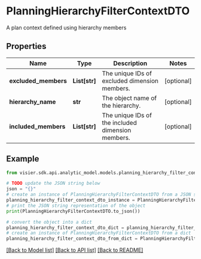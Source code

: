 # PlanningHierarchyFilterContextDTO

A plan context defined using hierarchy members

## Properties

Name | Type | Description | Notes
------------ | ------------- | ------------- | -------------
**excluded_members** | **List[str]** | The unique IDs of excluded dimension members. | [optional] 
**hierarchy_name** | **str** | The object name of the hierarchy. | [optional] 
**included_members** | **List[str]** | The unique IDs of the included dimension members. | [optional] 

## Example

```python
from visier.sdk.api.analytic_model.models.planning_hierarchy_filter_context_dto import PlanningHierarchyFilterContextDTO

# TODO update the JSON string below
json = "{}"
# create an instance of PlanningHierarchyFilterContextDTO from a JSON string
planning_hierarchy_filter_context_dto_instance = PlanningHierarchyFilterContextDTO.from_json(json)
# print the JSON string representation of the object
print(PlanningHierarchyFilterContextDTO.to_json())

# convert the object into a dict
planning_hierarchy_filter_context_dto_dict = planning_hierarchy_filter_context_dto_instance.to_dict()
# create an instance of PlanningHierarchyFilterContextDTO from a dict
planning_hierarchy_filter_context_dto_from_dict = PlanningHierarchyFilterContextDTO.from_dict(planning_hierarchy_filter_context_dto_dict)
```
[[Back to Model list]](../README.md#documentation-for-models) [[Back to API list]](../README.md#documentation-for-api-endpoints) [[Back to README]](../README.md)


